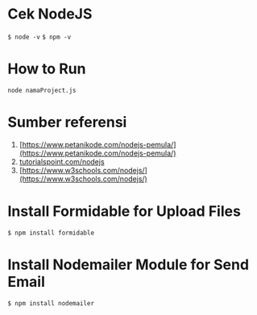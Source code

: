 # Cek NodeJS

`$ node -v`
`$ npm -v`

# How to Run

`node namaProject.js`

# Sumber referensi

1. [https://www.petanikode.com/nodejs-pemula/](https://www.petanikode.com/nodejs-pemula/)
2. [tutorialspoint.com/nodejs](tutorialspoint.com/nodejs)
3. [https://www.w3schools.com/nodejs/](https://www.w3schools.com/nodejs/)

# Install Formidable for Upload Files
`$ npm install formidable`

# Install Nodemailer Module for Send Email
`$ npm install nodemailer`